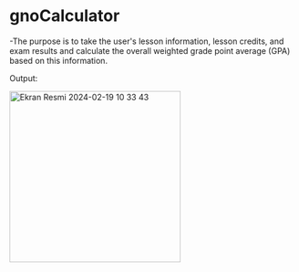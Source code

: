# gnoCalculator
-The purpose is to take the user's lesson information, lesson credits, and exam results and calculate the overall weighted grade point average (GPA) based on this information.

Output:

<img width="300" alt="Ekran Resmi 2024-02-19 10 33 43" src="https://github.com/enisHatipoglu23/gnoCalculator/assets/83842630/26906947-cffa-47d0-807b-18b8ec90e810">
